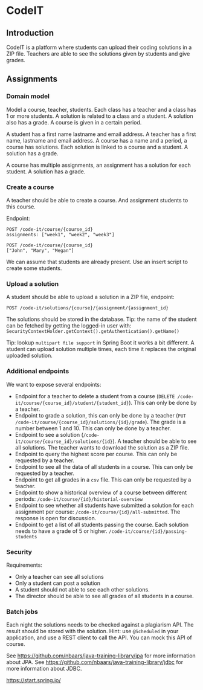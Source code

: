 # CodeIT

## Introduction 

CodeIT is a platform where students can upload their coding solutions in a ZIP file. Teachers are able to see the solutions given by students and give grades.

## Assignments

### Domain model

Model a course, teacher, students. Each class has a teacher and a class has 1 or more students. A solution is related to a class and a student. A solution also has a grade. A course is given in a certain period.

A student has a first name lastname and email address. A teacher has a first name, lastname and email address. A course has a name and a period, a course has solutions. Each solution is linked to a course and a student. A solution has a grade.

A course has multiple assignments, an assignment has a solution for each student. A solution has a grade.

### Create a course

A teacher should be able to create a course. And assignment students to this course.

Endpoint:

```
POST /code-it/course/{course_id}
assignments: ["week1", "week2", "week3"]
```

```
POST /code-it/course/{course_id}
["John", "Mary", "Megan"]
```

We can assume that students are already present. Use an insert script to create some students.

### Upload a solution

A student should be able to upload a solution in a ZIP file, endpoint:

```
POST /code-it/solutions/{course}/{assignment/{assignment_id}
```

The solutions should be stored in the database. Tip: the name of the student can be fetched by getting the logged-in user with: `SecurityContextHolder.getContext().getAuthentication().getName()`

Tip: lookup `multipart file support` in Spring Boot it works a bit different.
A student can upload solution multiple times, each time it replaces the original uploaded solution.

### Additional endpoints

We want to expose several endpoints:

- Endpoint for a teacher to delete a student from a course (`DELETE /code-it/course/{course_id}/student/{student_id}`). This can only be done by a teacher.
- Endpoint to grade a solution, this can only be done by a teacher (`PUT /code-it/course/{course_id}/solutions/{id}/grade`). The grade is a number between 1 and 10. This can only be done by a teacher.
- Endpoint to see a solution (`/code-it/course/{course_id}/solutions/{id}`). A teacher should be able to see all solutions. The teacher wants to download the solution as a ZIP file.
- Endpoint to query the highest score per course. This can only be requested by a teacher.
- Endpoint to see all the data of all students in a course. This can only be requested by a teacher.
- Endpoint to get all grades in a `csv` file. This can only be requested by a teacher.
- Endpoint to show a historical overview of a course between different periods: `/code-it/course/{id}/historial-overview`
- Endpoint to see whether all students have submitted a solution for each assignment per  course: `/code-it/course/{id}/all-submitted`. The response is open for discussion.
- Endpoint to get a list of all students passing the course. Each solution needs to have a grade of 5 or higher. `/code-it/course/{id}/passing-students`


### Security

Requirements:

- Only a teacher can see all solutions
- Only a student can post a solution
- A student should not able to see each other solutions.
- The director should be able to see all grades of all students in a course.

### Batch jobs

Each night the solutions needs to be checked against a plagiarism API. The result should be stored with the solution.
Hint: use `@Scheduled` in your application, and use a REST client to call the API. You can mock this API of course.


See https://github.com/nbaars/java-training-library/jpa for more information about JPA.
See https://github.com/nbaars/java-training-library/jdbc for more information about JDBC.

https://start.spring.io/

